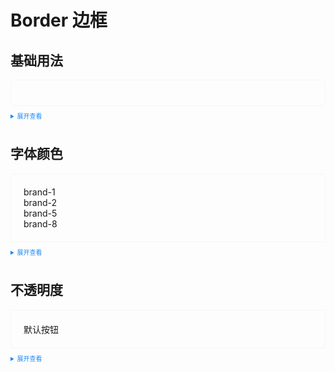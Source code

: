<style>
    .example{
        border: 1px solid #f5f5f5;
        border-radius: 5px;
        padding:20px;
        p {
          margin: 0 !important;
        }
    }
    .el-button {
        margin:10px 5px
    }

    details > summary:first-of-type {
        font-size: 10px;
        padding: 8px 0;
        cursor: pointer;
        color: #1989fa;
    }
</style>

# Border 边框

## 基础用法

<div class="example">
    <div grid grid-cols-3 gap-20>
      <div h-48 bg-white border-1 border-solid color-success-6></div>
      <div h-48 bg-white border2 border-solid></div>
    </div>
</div>

<details>
<summary>展开查看</summary>

```vue
<template>
  <div grid grid-cols-3 gap-20>
    <div h-48 bg-white border-1 border-solid color-success-6></div>
    <div h-48 bg-white border2 border-solid></div>
  </div>
</template>
```

</details>

## 字体颜色

<div class="example">
    <div>
        <p color-brand-1>brand-1</p>
        <p color-brand-2>brand-2</p>
        <p color-brand-5>brand-5</p>
        <p color-brand-8>brand-8</p>
    </div>
</div>

<details>
<summary>展开查看</summary>

```vue
<template>
  <div>
      <p color-brand-1>brand-1</p>
      <p color-brand-2>brand-2</p>
      <p color-brand-5>brand-5</p>
      <p color-brand-8>brand-8</p>
  </div>
</template>
```

</details>

## 不透明度

<div class="example">
    <div>
        <el-button opacity-20>默认按钮</el-button>
        <div h-20 w-80 bg-brand-8 bg-opacity-20></div>
    </div>
</div>

<details>
<summary>展开查看</summary>

```vue
<template>
  <div>
      <el-button opacity-20>默认按钮</el-button>
      <div h-20 w-80 bg-brand-8 bg-opacity-20></div>
  </div>
</template>
```

</details>
